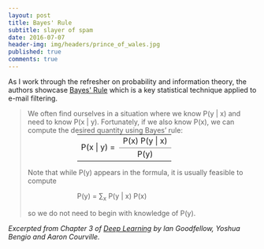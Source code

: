 ```yaml
---
layout: post
title: Bayes' Rule
subtitle: slayer of spam
date: 2016-07-07
header-img: img/headers/prince_of_wales.jpg
published: true
comments: true
---
```


As I work through the refresher on probability and information theory, the authors showcase [Bayes' Rule](https://en.wikipedia.org/wiki/Bayes%27_rule) which is a key statistical technique applied to e-mail filtering.  

><p>We often find ourselves in a situation where we know P(y | x) and need to know P(x | y). Fortunately, if we also know P(x), we can compute the desired quantity using Bayes’ rule:
><table style="border:none; width:initial; margin:0px 0px 0px 100px">
><tr>
>    <td rowspan="2" style="vertical-align:middle;text-align:right;border:none">P(x | y) =</td>
>    <td style="vertical-align:bottom;text-align:left;border:none">P(x) P(y | x)</td>
></tr>
><tr>
>   <td style="vertical-align:top;text-align:center;border-top:1px solid #808080">P(y)</td>
></tr>
></table>
><p>Note that while P(y) appears in the formula, it is usually feasible to compute</p>
><p style="margin-left:100px">P(y) = &#x2211;<sub>x</sub> P(y | x) P(x)</p>
><p>so we do not need to begin with knowledge of P(y).</p>

<cite>Excerpted from Chapter 3 of [Deep Learning](http://www.deeplearningbook.org/) by Ian Goodfellow, Yoshua Bengio and Aaron Courville.</cite>
